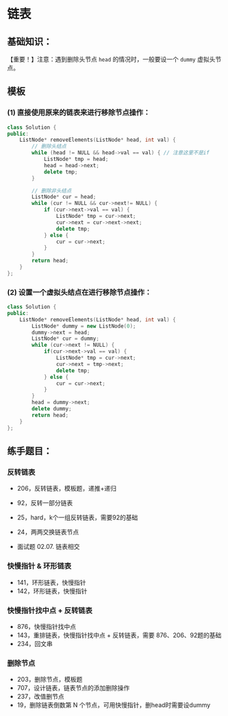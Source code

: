 # 链表

## 基础知识：

【重要！】注意：遇到删除头节点 `head` 的情况时，一般要设一个 `dummy` 虚拟头节点。

## 模板

### (1) 直接使用原来的链表来进行移除节点操作：

```cpp
class Solution {
public:
    ListNode* removeElements(ListNode* head, int val) {
        // 删除头结点
        while (head != NULL && head->val == val) { // 注意这里不是if
            ListNode* tmp = head;
            head = head->next;
            delete tmp;
        }

        // 删除非头结点
        ListNode* cur = head;
        while (cur != NULL && cur->next!= NULL) {
            if (cur->next->val == val) {
                ListNode* tmp = cur->next;
                cur->next = cur->next->next;
                delete tmp;
            } else {
                cur = cur->next;
            }
        }
        return head;
    }
};
```

### (2) 设置一个虚拟头结点在进行移除节点操作：

```cpp
class Solution {
public:
    ListNode* removeElements(ListNode* head, int val) {
        ListNode* dummy = new ListNode(0);
        dummy->next = head;
        ListNode* cur = dummy;
        while (cur->next != NULL) {
            if(cur->next->val == val) {
                ListNode* tmp = cur->next;
                cur->next = tmp->next;
                delete tmp;
            } else {
                cur = cur->next;
            }
        }
        head = dummy->next;
        delete dummy;
        return head;
    }
};
```

## 练手题目：

### 反转链表
- 206，反转链表，模板题，递推+递归
- 92，反转一部分链表
- 25，hard，k个一组反转链表，需要92的基础

- 24，两两交换链表节点

- 面试题 02.07. 链表相交

### 快慢指针 & 环形链表
- 141，环形链表，快慢指针
- 142，环形链表，快慢指针

### 快慢指针找中点 + 反转链表
- 876，快慢指针找中点
- 143，重排链表，快慢指针找中点 + 反转链表，需要 876、206、92题的基础
- 234，回文串

### 删除节点
- 203，删除节点，模板题
- 707，设计链表，链表节点的添加删除操作
- 237，改值删节点
- 19，删除链表倒数第 N 个节点，可用快慢指针，删head时需要设dummy

